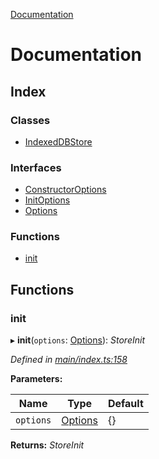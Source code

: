 [Documentation](README.md)

# Documentation

## Index

### Classes

* [IndexedDBStore](classes/indexeddbstore.md)

### Interfaces

* [ConstructorOptions](interfaces/constructoroptions.md)
* [InitOptions](interfaces/initoptions.md)
* [Options](interfaces/options.md)

### Functions

* [init](README.md#init)

## Functions

###  init

▸ **init**(`options`: [Options](interfaces/options.md)): *StoreInit*

*Defined in [main/index.ts:158](https://github.com/badbatch/cachemap/blob/8c9b61b/packages/indexed-db/src/main/index.ts#L158)*

**Parameters:**

Name | Type | Default |
------ | ------ | ------ |
`options` | [Options](interfaces/options.md) | {} |

**Returns:** *StoreInit*
